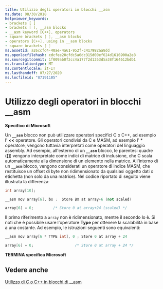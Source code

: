 ```yaml
---
title: Utilizzo degli operatori in blocchi __asm
ms.date: 08/30/2018
helpviewer_keywords:
- brackets [ ]
- brackets [ ], __asm blocks
- __asm keyword [C++], operators
- square brackets [ ], __asm blocks
- operators [C++], using in __asm blocks
- square brackets [ ]
ms.assetid: a26ccfd4-40ae-4a61-952f-c417982aa8dd
ms.openlocfilehash: cdcfee20cfdc5a6dc315d00ef024d1616900a2e8
ms.sourcegitcommit: 1f009ab0f2cc4a177f2d1353d5a38f164612bdb1
ms.translationtype: MT
ms.contentlocale: it-IT
ms.lasthandoff: 07/27/2020
ms.locfileid: "87191105"
---
```

# <a name="using-operators-in-__asm-blocks"></a>Utilizzo degli operatori in blocchi __asm

**Specifico di Microsoft**

Un **`__asm`** blocco non può utilizzare operatori specifici C o C++, ad esempio l' **<<** operatore. Gli operatori condivisi da C e MASM, ad esempio l' \* operatore, vengono tuttavia interpretati come operatori del linguaggio assembly. Ad esempio, all'esterno di un **`__asm`** blocco, le parentesi quadre (**[]**) vengono interpretate come indici di matrice di inclusione, che C scala automaticamente alla dimensione di un elemento nella matrice. All'interno di un **`__asm`** blocco, vengono considerati un operatore di indice MASM, che restituisce un offset di byte non ridimensionato da qualsiasi oggetto dati o etichetta (non solo da una matrice). Nel codice riportato di seguito viene illustrata la differenza:

```cpp
int array[10];

__asm mov array[6], bx ;  Store BX at array+6 (not scaled)

array[6] = 0;         /* Store 0 at array+24 (scaled) */
```

Il primo riferimento a `array` non è ridimensionato, mentre il secondo lo è. Si noti che è possibile usare l'operatore **Type** per ottenere la scalabilità in base a una costante. Ad esempio, le istruzioni seguenti sono equivalenti:

```cpp
__asm mov array[6 * TYPE int], 0 ; Store 0 at array + 24

array[6] = 0;                   /* Store 0 at array + 24 */
```

**TERMINA specifica Microsoft**

## <a name="see-also"></a>Vedere anche

[Utilizzo di C o C++ in blocchi di __asm](../../assembler/inline/using-c-or-cpp-in-asm-blocks.md)<br/>
